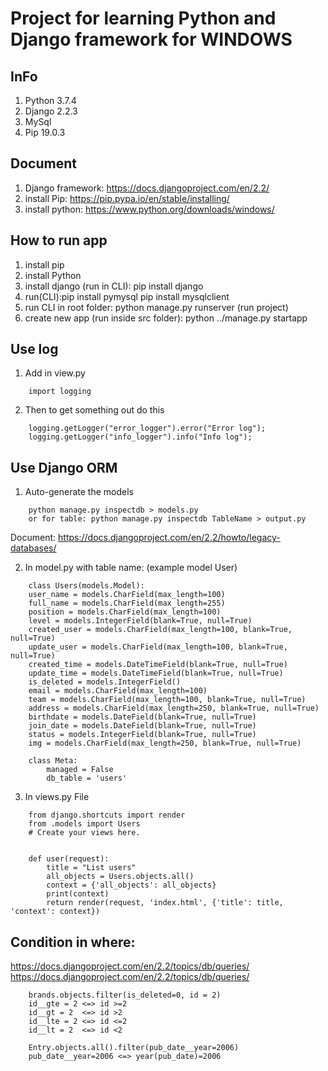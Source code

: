 # Project for learning Python and Django framework for WINDOWS

## InFo
1. Python 3.7.4
2. Django 2.2.3
3. MySql
4. Pip 19.0.3

## Document
1. Django framework: https://docs.djangoproject.com/en/2.2/
2. install Pip: https://pip.pypa.io/en/stable/installing/
3. install python: https://www.python.org/downloads/windows/

## How to run app
1. install pip
2. install Python
3. install django (run in CLI): pip install django
4. run(CLI):pip install pymysql
            pip install mysqlclient
5. run CLI in root folder: python manage.py runserver (run project)
6. create new app (run inside src folder): python ../manage.py startapp <module name>

## Use log
1. Add in view.py
```
    import logging
```
2. Then to get something out do this
```
    logging.getLogger("error_logger").error("Error log");
    logging.getLogger("info_logger").info("Info log");
```

## Use Django ORM
1. Auto-generate the models
```
    python manage.py inspectdb > models.py
    or for table: python manage.py inspectdb TableName > output.py
```
Document: https://docs.djangoproject.com/en/2.2/howto/legacy-databases/

2. In model.py with table name: (example model User)
```
    class Users(models.Model):
    user_name = models.CharField(max_length=100)
    full_name = models.CharField(max_length=255)
    position = models.CharField(max_length=100)
    level = models.IntegerField(blank=True, null=True)
    created_user = models.CharField(max_length=100, blank=True, null=True)
    update_user = models.CharField(max_length=100, blank=True, null=True)
    created_time = models.DateTimeField(blank=True, null=True)
    update_time = models.DateTimeField(blank=True, null=True)
    is_deleted = models.IntegerField()
    email = models.CharField(max_length=100)
    team = models.CharField(max_length=100, blank=True, null=True)
    address = models.CharField(max_length=250, blank=True, null=True)
    birthdate = models.DateField(blank=True, null=True)
    join_date = models.DateField(blank=True, null=True)
    status = models.IntegerField(blank=True, null=True)
    img = models.CharField(max_length=250, blank=True, null=True)

    class Meta:
        managed = False
        db_table = 'users'
```

3. In views.py File
```
    from django.shortcuts import render
    from .models import Users
    # Create your views here.


    def user(request):
        title = "List users"
        all_objects = Users.objects.all()
        context = {'all_objects': all_objects}
        print(context)
        return render(request, 'index.html', {'title': title, 'context': context})
```

## Condition in where: 
https://docs.djangoproject.com/en/2.2/topics/db/queries/
https://docs.djangoproject.com/en/2.2/topics/db/queries/
```
    brands.objects.filter(is_deleted=0, id = 2)
    id__gte = 2 <=> id >=2
    id__gt = 2  <=> id >2
    id__lte = 2 <=> id <=2
    id__lt = 2  <=> id <2

    Entry.objects.all().filter(pub_date__year=2006)
    pub_date__year=2006 <=> year(pub_date)=2006
```